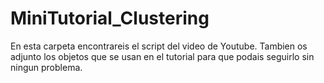 # MiniTutorial_Clustering

En esta carpeta encontrareis el script del video de Youtube. Tambien os adjunto los objetos que se usan en el tutorial para que podais seguirlo sin ningun problema. 
